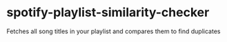 # spotify-playlist-similarity-checker
Fetches all song titles in your playlist and compares them to find duplicates
